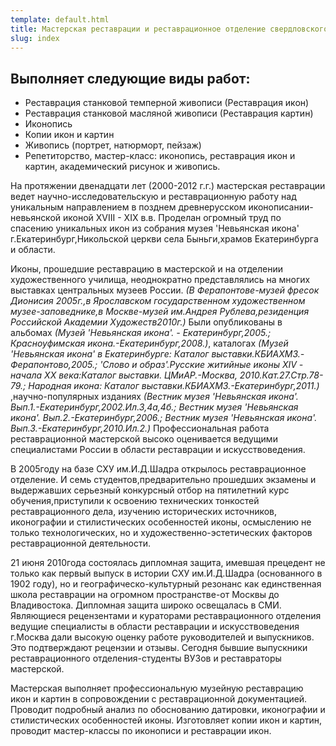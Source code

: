 ```yaml
---
template: default.html
title: Мастерская реставрации и реставрационное отделение свердловского художественного училища им. И.Д. Шадра под руководством М.В. Ратковского
slug: index
---
```


## Выполняет следующие виды работ:

<ul id="service-list">
	<li>Реставрация станковой темперной живописи (Реставрация икон)</li>
	<li>Реставрация станковой масляной живописи (Реставрация картин)</li>
	<li>Иконопись</li>
	<li>Копии икон и картин</li>
	<li>Живопись (портрет, натюрморт, пейзаж)</li>
	<li>Репетиторство, мастер-класс: иконопись, реставрация икон и картин, академический рисунок и живопись.</li>
</ul>

На протяжении двенадцати лет (2000-2012 г.г.) мастерская реставрации ведет научно-исследовательскую и реставрационную работу над уникальным направлением в позднем древнерусском иконописании-невьянской иконой XVIII - XIX в.в. Проделан огромный труд по спасению уникальных икон из собрания музея 'Невьянская икона' г.Екатеринбург,Никольской церкви села Быньги,храмов Екатеринбурга и области.

Иконы, прошедшие реставрацию в мастерской и на отделении художественного училища, неоднократно представлялись на многих выставках центральных музеев России. *(В Ферапонтове-музей фресок Дионисия 2005г.,в Ярославском государственном художественном музее-заповеднике,в Москве-музей им.Андрея Рублева,резиденция Российской Академии Художеств2010г.)* Были опубликованы в альбомах *(Музей 'Невьянская икона'. - Екатеринбург,2005.; Красноуфимская икона.-Екатеринбург,2008.)*, каталогах *(Музей 'Невьянская икона' в Екатеринбурге: Каталог выставки.КБИАХМЗ.-Ферапонтово,2005.; 'Слово и образ'.Русские житийные иконы XIV - начала XX века:Каталог выставки. ЦМиАР.-Москва, 2010.Кат.27.Стр.78-79.; Народная икона: Каталог выставки.КБИАХМЗ.-Екатеринбург,2011.)* ,научно-популярных изданиях *(Вестник музея 'Невьянская икона'. Вып.1.-Екатеринбург,2002.Ил.3,4а,4б.; Вестник музея 'Невьянская икона'. Вып.2.-Екатеринбург,2006.; Вестник музея 'Невьянская икона'. Вып.3.-Екатеринбург,2010.Ил.2.)* Профессиональная работа реставрационной мастерской высоко оценивается ведущими специалистами России в области реставрации и искусствоведения.

В 2005году на базе СХУ им.И.Д.Шадра открылось реставрационное отделение. И семь студентов,предварительно прошедших экзамены и выдержавших серьезный конкурсный отбор на пятилетний курс обучения,приступили к освоению технических тонкостей реставрационного дела, изучению исторических источников, иконографии и стилистических особенностей иконы, осмыслению не только технологических, но и художественно-эстетических факторов реставрационной деятельности.

21 июня 2010года состоялась дипломная защита, имевшая прецедент не только как первый выпуск в истории СХУ им.И.Д.Шадра (основанного в 1902 году), но и географическо-культурный резонанс как единственная школа реставрации на огромном пространстве-от Москвы до Владивостока. Дипломная защита широко освещалась в СМИ. Являющиеся рецензентами и кураторами реставрационного отделения ведущие специалисты в области реставрации и искусствоведения г.Москва дали высокую оценку работе руководителей и выпускников. Это подтверждают рецензии и отзывы. Сегодня бывшие выпускники реставрационного отделения-студенты ВУЗов и реставраторы мастерской.

Мастерская выполняет профессиональную музейную реставрацию икон и картин в сопровождении с реставрационной документацией. Проводит подробный анализ по обоснованию датировки, иконографии и стилистических особенностей иконы. Изготовляет копии икон и картин, проводит мастер-классы по иконописи и реставрации икон.
